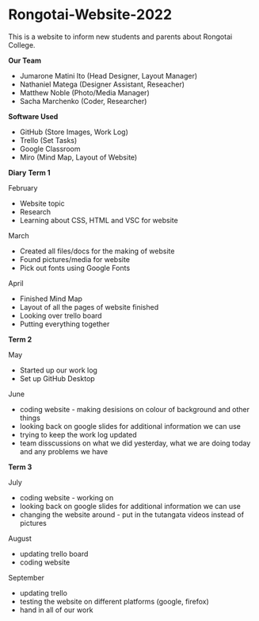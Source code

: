 # Rongotai-Website-2022

This is a website to inform new students and parents about Rongotai College. 

**Our Team**
- Jumarone Matini Ito (Head Designer, Layout Manager)
- Nathaniel Matega (Designer Assistant, Reseacher)  
- Matthew Noble (Photo/Media Manager)
- Sacha Marchenko (Coder, Researcher)

**Software Used**
- GitHub (Store Images, Work Log)
- Trello (Set Tasks)
- Google Classroom
- Miro (Mind Map, Layout of Website)


**Diary**
**Term 1**

February
- Website topic
- Research  
- Learning about CSS, HTML and VSC for website

March
- Created all files/docs for the making of website
- Found pictures/media for website
- Pick out fonts using Google Fonts

April
- Finished Mind Map
- Layout of all the pages of website finished
- Looking over trello board
- Putting everything together

**Term 2**

May
- Started up our work log
- Set up GitHub Desktop

June
-  coding website - making desisions on colour of background and other things
-  looking back on google slides for additional information we can use
-  trying to keep the work log updated
-  team disscussions on what we did yesterday, what we are doing today and any problems we have

**Term 3**

July
- coding website - working on 
- looking back on google slides for additional information we can use
- changing the website around - put in the tutangata videos instead of pictures

August
- updating trello board
- coding website

September
- updating trello
- testing the website on different platforms (google, firefox)
- hand in all of our work

